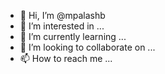 - 👋 Hi, I’m @mpalashb
- 👀 I’m interested in ...
- 🌱 I’m currently learning ...
- 💞️ I’m looking to collaborate on ...
- 📫 How to reach me ...

<!---
mpalashb/mpalashb is a ✨ special ✨ repository because its `README.md` (this file) appears on your GitHub profile.
You can click the Preview link to take a look at your changes.
--->
